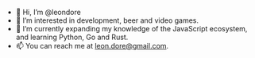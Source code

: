 - 👋 Hi, I’m @leondore
- 👀 I’m interested in development, beer and video games.
- 🌱 I’m currently expanding my knowledge of the JavaScript ecosystem, and learning Python, Go and Rust.
- 📫 You can reach me at leon.dore@gmail.com.

<!---
leondore/leondore is a ✨ special ✨ repository because its `README.md` (this file) appears on your GitHub profile.
You can click the Preview link to take a look at your changes.
--->
